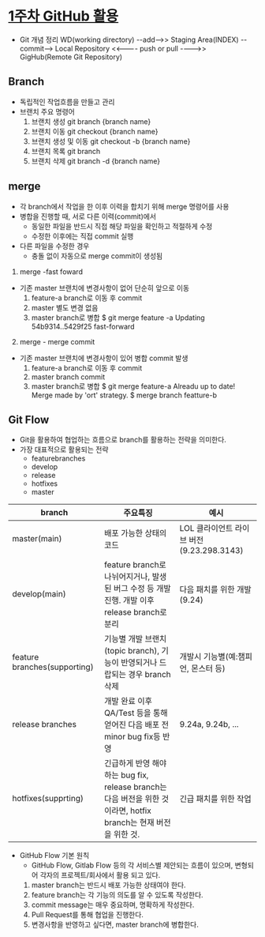 # [1주차 GitHub 활용](https://github.com/qloeo/til.git)
- Git 개념 정리
WD(working directory) --add-->> Staging Area(INDEX) --commit-->  Local Repository <<---- push or pull ---->> GigHub(Remote Git Repository)

## Branch
- 독립적인 작업흐름을 만들고 관리
- 브랜치 주요 명령어
    1. 브랜치 생성
    git branch {branch name}
    2. 브랜치 이동
    git checkout {branch name}
    3. 브랜치 생성 및 이동
    git checkout -b {branch name}
    4. 브랜치 목록
    git branch
    5. 브랜치 삭제
    git branch -d {branch name}
## merge
- 각 branch에서 작업을 한 이후 이력을 합치기 위해 merge 명령어를 사용
- 병합을 진행할 때, 서로 다른 이력(commit)에서 
    - 동일한 파일을 반드시 직접 해당 파일을 확인하고 적절하게 수정
    - 수정한 이후에는 직접 commit 실행
- 다른 파일을 수정한 경우
    - 충돌 없이 자동으로 merge commit이 생성됨
1. merge -fast foward
- 기존 master 브랜치에 변경사항이 없어 단순히 앞으로 이동
    1. feature-a branch로 이동 후 commit
    2. master 별도 변경 없음
    3. master branch로 병합
    $ git merge feature -a
    Updating 54b9314..5429f25 fast-forward
2. merge - merge commit
- 기존 master 브랜치에 변경사항이 있어 병합 commit 발생
    1. feature-a branch로 이동 후 commit
    2. master branch commit
    3. master branch로 병합
    $ git merge feature-a
    Alreadu up to date! Merge made by 'ort' strategy.
    $ merge branch featture-b
## Git Flow
- Git을 활용하여 협업하는 흐름으로 branch를 활용하는 전략을 의미한다.
- 가장 대표적으로 활용되는 전략
    - featurebranches
    - develop
    - release
    - hotfixes
    - master

| branch | 주요특징 | 예시 |
|---------|-------|-----|
| master(main) | 배포 가능한 상태의 코드 | LOL 클라이언트 라이브 버전(9.23.298.3143) |
| develop(main) | feature branch로 나뉘어지거나, 발생된 버그 수정 등 개발 진행. 개발 이후 release branch로 분리 | 다음 패치를 위한 개발 (9.24) |
| feature branches(supporting) | 기능별 개발 브랜치(topic branch), 기능이 반영되거나 드랍되는 경우 branch 삭제 | 개발시 기능별(예:챔피언, 몬스터 등) |
| release branches | 개발 완료 이후 QA/Test 등을 통해 얻어진 다음 배포 전 minor bug fix등 반영 | 9.24a, 9.24b, ... |
| hotfixes(supprting) | 긴급하게 반영 해야하는 bug fix, release branch는 다음 버전을 위한 것이라면, hotfix branch는 현재 버전을 위한 것. | 긴급 패치를 위한 작업 |

- GitHub Flow 기본 원칙
    - GitHub Flow, Gitlab Flow 등의 각 서비스별 제안되는 흐름이 있으며, 변형되어 각자의 프로젝트/회사에서 활용 되고 있다.
    1. master branch는 반드시 배포 가능한 상태여야 한다.
    2. feature branch는 각 기능의 의도를 알 수 있도록 작성한다.
    3. commit message는 매우 중요하며, 명확하게 작성한다.
    4. Pull Request를 통해 협업을 진행한다.
    5. 변경사항을 반영하고 싶다면, master branch에 병합한다.